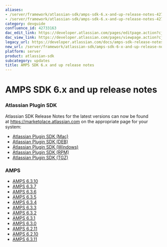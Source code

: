 ```yaml
---
aliases:
- /server/framework/atlassian-sdk/amps-sdk-6.x-and-up-release-notes-42733163.html
- /server/framework/atlassian-sdk/amps-sdk-6.x-and-up-release-notes-42733163.md
category: devguide
confluence_id: 42733163
dac_edit_link: https://developer.atlassian.com/pages/editpage.action?cjm=wozere&pageId=42733163
dac_view_link: https://developer.atlassian.com/pages/viewpage.action?cjm=wozere&pageId=42733163
legacy_url: https://developer.atlassian.com/docs/amps-sdk-release-notes/amps-sdk-6-x-and-up-release-notes
new_url: /server/framework/atlassian-sdk/amps-sdk-6-x-and-up-release-notes
platform: server
product: atlassian-sdk
subcategory: updates
title: AMPS SDK 6.x and up release notes
---
```

# AMPS SDK 6.x and up release notes

### Atlassian Plugin SDK

Atlassian SDK Release Notes for the latest versions can now be found at <a href="https://marketplace.atlassian.com/" class="external-link">https://marketplace.atlassian.com</a> on the appropriate page for your system:

-   <a href="https://marketplace.atlassian.com/plugins/atlassian-plugin-sdk-mac/server/versionhistory" class="external-link">Atlassian Plugin SDK (Mac)</a>
-   <a href="https://marketplace.atlassian.com/plugins/atlassian-plugin-sdk-deb/cloud/versionhistory" class="external-link">Atlassian Plugin SDK (DEB)</a>
-   <a href="https://marketplace.atlassian.com/plugins/atlassian-plugin-sdk-windows/server/versionhistory" class="external-link">Atlassian Plugin SDK (Windows)</a>
-   <a href="https://marketplace.atlassian.com/plugins/atlassian-plugin-sdk-rpm/server/versionhistory" class="external-link">Atlassian Plugin SDK (RPM)</a>
-   <a href="https://marketplace.atlassian.com/plugins/atlassian-plugin-sdk-tgz/server/versionhistory" class="external-link">Atlassian Plugin SDK (TGZ)</a>

### AMPS 

-   [AMPS 6.3.10](/server/framework/atlassian-sdk/amps-6.3.10-52430822.html)
-   [AMPS 6.3.7](/server/framework/atlassian-sdk/amps-6-3-7)
-   [AMPS 6.3.6](/server/framework/atlassian-sdk/amps-6-3-6)
-   [AMPS 6.3.5](/server/framework/atlassian-sdk/amps-6-3-5)
-   [AMPS 6.3.4](/server/framework/atlassian-sdk/amps-6-3-4)
-   [AMPS 6.3.3](/server/framework/atlassian-sdk/amps-6-3-3)
-   [AMPS 6.3.2](/server/framework/atlassian-sdk/amps-6-3-2)
-   [AMPS 6.3.1](/server/framework/atlassian-sdk/amps-6-3-1)
-   [AMPS 6.3.0](/server/framework/atlassian-sdk/amps-6-3-0)
-   [AMPS 6.2.11](/server/framework/atlassian-sdk/amps-6-2-11)
-   [AMPS 6.2.10](/server/framework/atlassian-sdk/amps-6-2-10)
-   [AMPS 6.3.11](/server/framework/atlassian-sdk/amps-6-3-11)






























































































































































































































































































